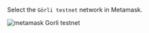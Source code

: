 
Select the `Görli testnet` network in Metamask.

![metamask Gorli testnet](../../images/wallets/image-01.png)
